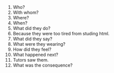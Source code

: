 1. Who?
2. With whom?
3. Where?
4. When?
5. What did they do? 
6. Because they were too tired from studing html.
7. What did they say?
8. What were they wearing?
9. How did they feel?
10. What happened next?
11. Tutors saw them.
12. What was the consequence?